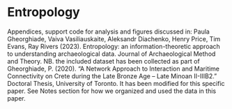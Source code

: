 # Entropology
Appendices, support code for analysis and figures discussed in: Paula Gheorghiade, Vaiva Vasiliauskaite, Aleksandr Diachenko, Henry Price, Tim Evans, Ray Rivers (2023). Entropology: an information-theoretic approach to understanding archaeological data. Journal of Archaeological Method and Theory. 
NB. the included dataset has been collected as part of Gheorghiade, P. (2020). “A Network Approach to Interaction and Maritime Connectivity on Crete during the Late Bronze Age – Late Minoan II-IIIB2.” Doctoral Thesis, University of Toronto. It has been modified for this specific paper. See Notes section for how we organized and used the data in this paper.
